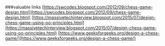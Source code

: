 



###valuable links
[https://swcodes.blogspot.com/2012/09/chess-game-design.html](https://swcodes.blogspot.com/2012/09/chess-game-design.html)
[https://massivetechinterview.blogspot.com/2015/07/design-chess-game-using-oo-principles.html](https://massivetechinterview.blogspot.com/2015/07/design-chess-game-using-oo-principles.html)
[https://www.geeksforgeeks.org/design-a-chess-game/](https://www.geeksforgeeks.org/design-a-chess-game/)